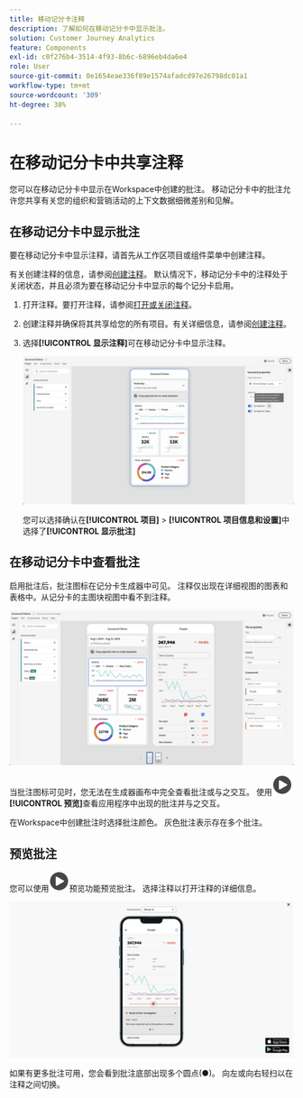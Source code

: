 ```yaml
---
title: 移动记分卡注释
description: 了解如何在移动记分卡中显示批注。
solution: Customer Journey Analytics
feature: Components
exl-id: c0f276b4-3514-4f93-8b6c-6896eb4da6e4
role: User
source-git-commit: 0e1654eae336f89e1574afadcd97e26798dc01a1
workflow-type: tm+mt
source-wordcount: '309'
ht-degree: 38%

---
```



# 在移动记分卡中共享注释

您可以在移动记分卡中显示在Workspace中创建的批注。 移动记分卡中的批注允许您共享有关您的组织和营销活动的上下文数据细微差别和见解。


## 在移动记分卡中显示批注

要在移动记分卡中显示注释，请首先从工作区项目或组件菜单中创建注释。

有关创建注释的信息，请参阅[创建注释](create-annotations.md)。 默认情况下，移动记分卡中的注释处于关闭状态，并且必须为要在移动记分卡中显示的每个记分卡启用。

1. 打开注释。要打开注释，请参阅[打开或关闭注释](overview.md#turn-annotations-on-or-off)。

1. 创建注释并确保将其共享给您的所有项目。有关详细信息，请参阅[创建注释](create-annotations.md)。

1. 选择&#x200B;**[!UICONTROL 显示注释]**&#x200B;可在移动记分卡中显示注释。

   ![记分卡的移动注释选项。](assets/annotations-scorecard-onoff.png)

   您可以选择确认在&#x200B;**[!UICONTROL 项目]** > **[!UICONTROL 项目信息和设置]**&#x200B;中选择了&#x200B;**[!UICONTROL 显示批注]**

## 在移动记分卡中查看批注

启用批注后，批注图标在记分卡生成器中可见。 注释仅出现在详细视图的图表和表格中。从记分卡的主图块视图中看不到注释。

![突出显示注释图标的记分卡生成器。](assets/annotations-scorecard.png)

当批注图标可见时，您无法在生成器画布中完全查看批注或与之交互。 使用![PlayCircle](/help/assets/icons/PlayCircle.svg) **[!UICONTROL 预览]**&#x200B;查看应用程序中出现的批注并与之交互。

在Workspace中创建批注时选择批注颜色。 灰色批注表示存在多个批注。

## 预览批注

您可以使用![PlayCircle](/help/assets/icons/PlayCircle.svg)预览功能预览批注。 选择注释以打开注释的详细信息。

![注释移动记分卡预览](assets/annotations-scorecard-preview.png)

如果有更多批注可用，您会看到批注底部出现多个圆点(●)。 向左或向右轻扫以在注释之间切换。
